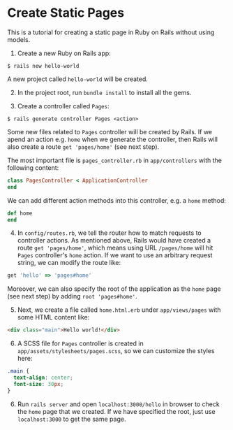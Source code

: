 # Create Static Pages

This is a tutorial for creating a static page in Ruby on Rails without using models.

1. Create a new Ruby on Rails app:

  ```console
  $ rails new hello-world
  ```

  A new project called `hello-world` will be created.

2. In the project root, run `bundle install` to install all the gems.

3. Create a controller called `Pages`:

  ```console
  $ rails generate controller Pages <action>
  ```

  Some new files related to `Pages` controller will be created by Rails. If we apend an action e.g. `home` when we generate the controller, then Rails will also create a route `get 'pages/home'` (see next step).
  
  The most important file is `pages_controller.rb` in `app/controllers` with the following content:

  ```ruby
  class PagesController < ApplicationController
  end
  ```

  We can add different action methods into this controller, e.g. a `home` method:

  ```ruby
  def home
  end
  ```

4. In `config/routes.rb`, we tell the router how to match requests to controller actions. As mentioned above, Rails would have created a route `get 'pages/home'`, which means using URL `/pages/home` will hit `Pages` controller's `home` action. If we want to use an arbitrary request string, we can modify the route like:

  ```ruby
  get 'hello' => 'pages#home'
  ```
  
  Moreover, we can also specify the root of the application as the `home` page (see next step) by adding `root 'pages#home'`.

5. Next, we create a file called `home.html.erb` under `app/views/pages` with some HTML content like:

  ```html
  <div class="main">Hello world!</div>
  ```

6. A SCSS file for `Pages` controller is created in `app/assets/stylesheets/pages.scss`, so we can customize the styles here:

 ```css
 .main {
   text-align: center;
   font-size: 30px;
 }
 ```

6. Run `rails server` and open `localhost:3000/hello` in browser to check the `home` page that we created. If we have specified the root, just use `localhost:3000` to get the same page.
